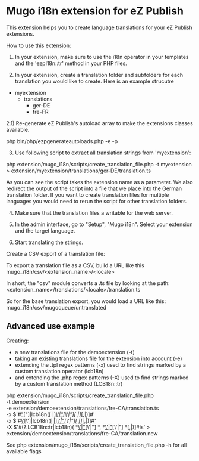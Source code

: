 Mugo i18n extension for eZ Publish
==================================

This extension helps you to create language translations for your eZ Publish extensions.

How to use this extension:

1) In your extension, make sure to use the i18n operator in your templates and the 'ezpI18n::tr' method in your PHP files.

2) In your extension, create a translation folder and subfolders for each translation you would like to create. Here is an
example strucutre

* myextension
    * translations
        * ger-DE
        * fre-FR

2.1) Re-generate eZ Publish's autoload array to make the extensions classes available.

php bin/php/ezpgenerateautoloads.php -e -p 

3) Use following script to extract all translation strings from 'myextension':

php extension/mugo_i18n/scripts/create_translation_file.php -t myextension > extension/myextension/translations/ger-DE/translation.ts

As you can see the script takes the extension name as a parameter. We also redirect the output of the script into a file that we place into the German translation folder. If you want to create translation files for multiple languages you would need to rerun the script for other translation folders.

4) Make sure that the translation files a writable for the web server.

5) In the admin interface, go to "Setup", "Mugo i18n". Select your extension and the target language.

6) Start translating the strings.

Create a CSV export of a translation file:

To export a translation file as a CSV, build a URL like this
mugo_i18n/csv/&lt;extension_name&gt;/&lt;locale&gt;

In short, the "csv" module converts a .ts file by looking at the path: &lt;extension_name&gt;/translations/&lt;locale&gt;/translation.ts

So for the base translation export, you would load a URL like this:
mugo_i18n/csv/mugoqueue/untranslated


Advanced use example
--------------------
Creating:
- a new translations file for the demoextension (-t)
- taking an existing translations file for the extension into account (-e)
- extending the .tpl regex patterns (-x) used to find strings marked by a custom translation operator (lcb18n)
- and extending the .php regex patterns (-X) used to find strings marked by a custom translation method (LCB18n::tr)

php extension/mugo_i18n/scripts/create_translation_file.php \
-t demoextension \
-e extension/demoextension/translations/fre-CA/translation.ts \
-x $'#["]([^"]+)["]\|lcb18n\([ |]*[\\\'|"](.*?)[\\\'|"][ |]*[,|\)]#' \
-x $'#[\\\']([^\\\']+)[\\\']\|lcb18n\([ |]*[\\\'|"](.*?)[\\\'|"][ |]*[,|\)]#' \
-X $'#(?:LCB18n::tr|lcb18n)\( *[\\\'|"](.*?)[\\\'|"] *, *[\\\'|"](.*?)[\\\'|"] *[,|\)]#is' > extension/demoextension/translations/fre-CA/translation.new

See php extension/mugo_i18n/scripts/create_translation_file.php -h for all available flags